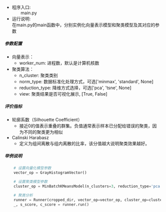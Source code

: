 * 程序入口:<br>
&ensp;&ensp;&ensp;&ensp;main.py<br>
* 运行说明:<br>
    在main.py的main函数中，分别实例化向量表示模型和聚类模型及其对应的参数
    

##### 参数配置
* 向量表示：
    - worker_num: 进程数，默认是计算机核数
* 聚类算法：
    - n_cluster: 聚类类别
    - norm_type: 数据标准化处理方式，可选['minmax', 'standard', None]
    - reduction_type: 降维方式选择，可选['pca', 'tsne', None]
    - view: 聚类结果是否可视化展示, [True, False]
    

##### 评价指标
* 轮廓系数（Silhouette Coefficient）
    - 接近0的值表示重叠的群集。负值通常表示样本已分配给错误的聚类，因为不同的聚类更为相似
* Calinski Harabasz
    - 定义为组间离散与组内离散的比率，该分值越大说明聚类效果越好。

##### 举例说明
```python
    # 设置向量化模型参数
    vector_op = GrayHistogramVector()

    # 设置聚类模型参数
    cluster_op = MinBatchKMeansModel(n_clusters=3, reduction_type='pca', norm_type=None, view=True)
    
    # 聚类分析
    runner = Runner(cropped_dir, vector_op=vector_op, cluster_op=cluster_op)
    _, s_score, c_score = runner.run()
```